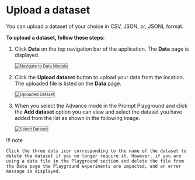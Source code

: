 # **Upload a dataset**

You can upload a dataset of your choice in CSV, JSON, or, JSONL format.

**To upload a dataset, follow these steps**:

1. Click **Data** on the top navigation bar of the application. The **Data** page is displayed.

    <img src="../images/navigate-to-data-module.png" alt="Navigate to Data Module" title="Navigate to Data Module" style="border: 1px solid gray; zoom:80%;">

    

1. Click the **Upload dataset** button to upload your data from the location. The uploaded file is listed on the **Data** page.

    <img src="../images/uploaded-dataset.png" alt="Uploaded Dataset" title="Uploaded Dataset" style="border: 1px solid gray; zoom:80%;">


1. When you select the Advance mode in the Prompt Playground and click the **Add dataset** option you can view and select the dataset you have added from the list as shown in the following image.

    <img src="../images/select-dataset.png" alt="Select Dataset" title="Returning Users" style="border: 1px solid gray; zoom:80%;">

!!! note

    Click the three dots icon corresponding to the name of the dataset to delete the dataset if you no longer require it. However, if you are using a data file in the Playground section and delete the file from the Data page the Playground experiments are impacted, and an error message is displayed.

